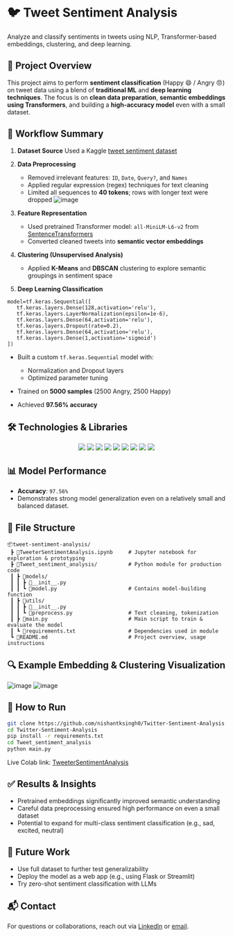 # 🐦 Tweet Sentiment Analysis

Analyze and classify sentiments in tweets using NLP, Transformer-based embeddings, clustering, and deep learning.   

## 📌 Project Overview

This project aims to perform **sentiment classification** (Happy 😄 / Angry 😠) on tweet data using a blend of **traditional ML** and **deep learning techniques**. The focus is on **clean data preparation**, **semantic embeddings using Transformers**, and building a **high-accuracy model** even with a small dataset.


## 🧠 Workflow Summary

1. **Dataset Source**
   Used a Kaggle [tweet sentiment dataset](https://www.kaggle.com/datasets/kazanova/sentiment140?select=training.1600000.processed.noemoticon.csv)


2. **Data Preprocessing**

   * Removed irrelevant features: `ID`, `Date`, `Query?`, and `Names`
   * Applied regular expression (regex) techniques for text cleaning
   * Limited all sequences to **40 tokens**; rows with longer text were dropped
  ![image](https://github.com/user-attachments/assets/c707cadf-8041-4bc9-977f-d1c799e5a7aa)



3. **Feature Representation**

   * Used pretrained Transformer model: `all-MiniLM-L6-v2` from [SentenceTransformers](https://www.sbert.net/)
   * Converted cleaned tweets into **semantic vector embeddings**



4. **Clustering (Unsupervised Analysis)**

   * Applied **K-Means** and **DBSCAN** clustering to explore semantic groupings in sentiment space



5. **Deep Learning Classification**
 ```
 model=tf.keras.Sequential([
    tf.keras.layers.Dense(128,activation='relu'),
    tf.keras.layers.LayerNormalization(epsilon=1e-6),
    tf.keras.layers.Dense(64,activation='relu'),
    tf.keras.layers.Dropout(rate=0.2),
    tf.keras.layers.Dense(64,activation='relu'),
    tf.keras.layers.Dense(1,activation='sigmoid')
])
```

   * Built a custom `tf.keras.Sequential` model with:
     * Normalization and Dropout layers
     * Optimized parameter tuning

   * Trained on **5000 samples** (2500 Angry, 2500 Happy)
   * Achieved **97.56% accuracy**



## 🛠️ Technologies & Libraries

<div align="center"> <img src="https://img.shields.io/badge/Python-3670A0?style=for-the-badge&logo=python&logoColor=ffdd54" /> <img src="https://img.shields.io/badge/TensorFlow-FE6F00?style=for-the-badge&logo=tensorflow&logoColor=white" /> <img src="https://img.shields.io/badge/Keras-D00000?style=for-the-badge&logo=keras&logoColor=white" /> <img src="https://img.shields.io/badge/scikit--learn-F7931E?style=for-the-badge&logo=scikit-learn&logoColor=white" /> <img src="https://img.shields.io/badge/Numpy-013243?style=for-the-badge&logo=numpy&logoColor=white" /> <img src="https://img.shields.io/badge/Pandas-150458?style=for-the-badge&logo=pandas&logoColor=white" /> <img src="https://img.shields.io/badge/SentenceTransformers-00599C?style=for-the-badge&logo=sentence-transformers&logoColor=white" /> <img src="https://img.shields.io/badge/Matplotlib-ffffff?style=for-the-badge&logo=matplotlib&logoColor=black" /> <img src="https://img.shields.io/badge/Seaborn-5389A6?style=for-the-badge&logo=seaborn&logoColor=white" /> </div>



## 📊 Model Performance

* **Accuracy**: `97.56%`
* Demonstrates strong model generalization even on a relatively small and balanced dataset.
 


## 📁 File Structure

```
📦tweet-sentiment-analysis/   
 ┣ 📜TweeterSentimentAnalysis.ipynb     # Jupyter notebook for exploration & prototyping   
 ┣ 📂Tweet_sentiment_analysis/          # Python module for production code   
 ┃ ┣ 📂models/   
 ┃ ┃ ┣ 📜__init__.py    
 ┃ ┃ ┗ 📜model.py                       # Contains model-building function   
 ┃ ┣ 📂utils/    
 ┃ ┃ ┣ 📜__init__.py   
 ┃ ┃ ┗ 📜preprocess.py                  # Text cleaning, tokenization   
 ┃ ┣ 📜main.py                          # Main script to train & evaluate the model   
 ┃ ┗ 📜requirements.txt                 # Dependencies used in module   
 ┗ 📜README.md                          # Project overview, usage instructions   
```



## 🔍 Example Embedding & Clustering Visualization

![image](https://github.com/user-attachments/assets/33dab561-ac91-448b-954e-becb14eabcef)
![image](https://github.com/user-attachments/assets/60d876d8-591d-4f4e-98ea-ba113faf25a0)



## 🚀 How to Run

```bash
git clone https://github.com/nishantksingh0/Twitter-Sentiment-Analysis.git
cd Twitter-Sentiment-Analysis
pip install -r requirements.txt
cd Tweet_sentiment_analysis
python main.py
```



Live Colab link: <a href="https://colab.research.google.com/drive/1O56ZFA6zkZfhfUnjqdHeSStWm_XpyLg8?usp=sharing" target="_blank">TweeterSentimentAnalysis<a>




## ✅ Results & Insights

* Pretrained embeddings significantly improved semantic understanding
* Careful data preprocessing ensured high performance on even a small dataset
* Potential to expand for multi-class sentiment classification (e.g., sad, excited, neutral)



## 📌 Future Work

* Use full dataset to further test generalizability
* Deploy the model as a web app (e.g., using Flask or Streamlit)
* Try zero-shot sentiment classification with LLMs



## 📬 Contact

For questions or collaborations, reach out via [LinkedIn](https://www.linkedin.com/nishantksingh1) or [email](mailto:nishantsingh.talk@gmail.com).

